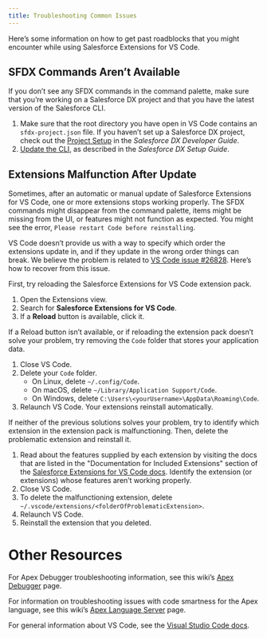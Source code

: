 ```yaml
---
title: Troubleshooting Common Issues
---
```


Here’s some information on how to get past roadblocks that you might encounter while using Salesforce Extensions for VS Code.

## SFDX Commands Aren’t Available

If you don’t see any SFDX commands in the command palette, make sure that you’re working on a Salesforce DX project and that you have the latest version of the Salesforce CLI.

1. Make sure that the root directory you have open in VS Code contains an `sfdx-project.json` file. If you haven’t set up a Salesforce DX project, check out the [Project Setup](https://developer.salesforce.com/docs/atlas.en-us.sfdx_dev.meta/sfdx_dev/sfdx_dev_workspace_setup.htm) in the _Salesforce DX Developer Guide_.
2. [Update the CLI](https://developer.salesforce.com/docs/atlas.en-us.sfdx_setup.meta/sfdx_setup/sfdx_setup_update_cli.htm), as described in the _Salesforce DX Setup Guide_.

## Extensions Malfunction After Update

Sometimes, after an automatic or manual update of Salesforce Extensions for VS Code, one or more extensions stops working properly. The SFDX commands might disappear from the command palette, items might be missing from the UI, or features might not function as expected. You might see the error, `Please restart Code before reinstalling`.

VS Code doesn’t provide us with a way to specify which order the extensions update in, and if they update in the wrong order things can break. We believe the problem is related to [VS Code issue #26828](https://github.com/Microsoft/vscode/issues/26828#issuecomment-344589719). Here’s how to recover from this issue.

First, try reloading the Salesforce Extensions for VS Code extension pack.

1. Open the Extensions view.
1. Search for **Salesforce Extensions for VS Code**.
1. If a **Reload** button is available, click it.

If a Reload button isn’t available, or if reloading the extension pack doesn’t solve your problem, try removing the `Code` folder that stores your application data.

1. Close VS Code.
1. Delete your `Code` folder.
   - On Linux, delete `~/.config/Code`.
   - On macOS, delete `~/Library/Application Support/Code`.
   - On Windows, delete `C:\Users\<yourUsername>\AppData\Roaming\Code`.
1. Relaunch VS Code. Your extensions reinstall automatically.

If neither of the previous solutions solves your problem, try to identify which extension in the extension pack is malfunctioning. Then, delete the problematic extension and reinstall it.

1. Read about the features supplied by each extension by visiting the docs that are listed in the "Documentation for Included Extensions" section of the [Salesforce Extensions for VS Code docs](https://marketplace.visualstudio.com/items?itemName=salesforce.salesforcedx-vscode). Identify the extension (or extensions) whose features aren’t working properly.
1. Close VS Code.
1. To delete the malfunctioning extension, delete `~/.vscode/extensions/<folderOfProblematicExtension>`.
1. Relaunch VS Code.
1. Reinstall the extension that you deleted.

# Other Resources

For Apex Debugger troubleshooting information, see this wiki’s [Apex Debugger](https://github.com/forcedotcom/salesforcedx-vscode/wiki/Apex-Debugger) page.

For information on troubleshooting issues with code smartness for the Apex language, see this wiki’s [Apex Language Server](https://github.com/forcedotcom/salesforcedx-vscode/wiki/Apex-Language-Server) page.

For general information about VS Code, see the [Visual Studio Code docs](https://code.visualstudio.com/docs).
